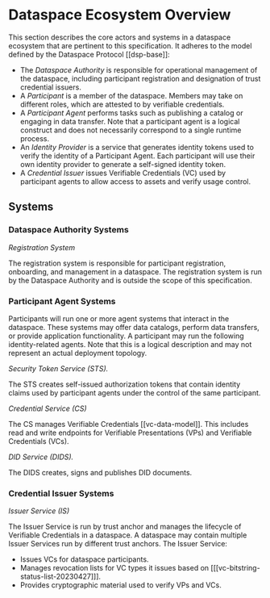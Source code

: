 # Dataspace Ecosystem Overview

This section describes the core actors and systems in a dataspace ecosystem that are pertinent to this specification. It
adheres to the model defined by the Dataspace Protocol [[dsp-base]]:

- The <dfn>Dataspace Authority</dfn> is responsible for operational management of the dataspace, including participant
  registration and designation of trust credential issuers.
- A <dfn>Participant</dfn> is a member of the dataspace. Members may take on different roles, which are attested to by
  verifiable credentials.
- A <dfn>Participant Agent</dfn> performs tasks such as publishing a catalog or engaging in data transfer. Note that a
  participant agent is a logical construct and does not necessarily correspond to a single runtime process.
- An <dfn>Identity Provider</dfn> is a service that generates identity tokens used to verify the identity of a Participant
  Agent. Each participant will use their own identity provider to generate a self-signed identity token.
- A <dfn>Credential Issuer</dfn> issues Verifiable Credentials (VC) used by participant agents to allow access to assets and
  verify usage control.

## Systems

### Dataspace Authority Systems

<dfn data-lt="rs | Registration System">Registration System</dfn>

The registration system is responsible for participant registration, onboarding, and management in a dataspace.
The registration system is run by the Dataspace Authority and is outside the scope of this specification.

### Participant Agent Systems

Participants will run one or more agent systems that interact in the dataspace. These systems may offer data catalogs,
perform data transfers, or provide application functionality. A participant may run the following identity-related
agents. Note that this is a logical description and may not represent an actual deployment topology.

<dfn data-lt="sts | Secure Token Service">Security Token Service (STS).</dfn>

The STS creates self-issued authorization tokens that contain identity claims used by participant agents under the
control of the same participant.

<dfn data-lt="cs | Credential Service">Credential Service (CS)</dfn>

The CS manages Verifiable Credentials [[vc-data-model]]. This includes read and write endpoints
for Verifiable Presentations (VPs) and Verifiable Credentials (VCs).

<dfn data-lt="dids | DID Service">DID Service (DIDS).</dfn>

The DIDS creates, signs and publishes DID documents.

### Credential Issuer Systems

<dfn data-lt="is | Issuer Service">Issuer Service (IS)</dfn>

The Issuer Service is run by trust anchor and manages the lifecycle of Verifiable Credentials in a dataspace. A
dataspace may contain multiple Issuer Services run by different trust anchors. The Issuer Service:

- Issues VCs for dataspace participants.
- Manages revocation lists for VC types it issues based on [[[vc-bitstring-status-list-20230427]]].
- Provides cryptographic material used to verify VPs and VCs. 
